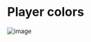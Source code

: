 # Player colors

![image](https://cloud.githubusercontent.com/assets/1820007/6076294/f0e77dfc-ade1-11e4-8a55-520830c94110.png)
